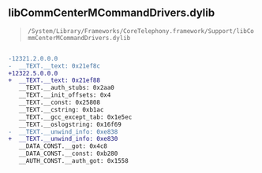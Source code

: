 ## libCommCenterMCommandDrivers.dylib

> `/System/Library/Frameworks/CoreTelephony.framework/Support/libCommCenterMCommandDrivers.dylib`

```diff

-12321.2.0.0.0
-  __TEXT.__text: 0x21ef8c
+12322.5.0.0.0
+  __TEXT.__text: 0x21ef88
   __TEXT.__auth_stubs: 0x2aa0
   __TEXT.__init_offsets: 0x4
   __TEXT.__const: 0x25808
   __TEXT.__cstring: 0xb1ac
   __TEXT.__gcc_except_tab: 0x1e5ec
   __TEXT.__oslogstring: 0x16f69
-  __TEXT.__unwind_info: 0xe838
+  __TEXT.__unwind_info: 0xe830
   __DATA_CONST.__got: 0x4c8
   __DATA_CONST.__const: 0xb280
   __AUTH_CONST.__auth_got: 0x1558

```
